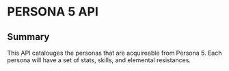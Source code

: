 # PERSONA 5 API
## Summary
This API catalouges the personas that are acquireable from Persona 5. Each persona will have a set of stats, skills, and elemental resistances.